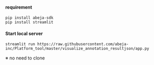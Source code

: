 
#### requirement
```
pip install abeja-sdk
pip install streamlit
```

#### Start local server
```
streamlit run https://raw.githubusercontent.com/abeja-inc/Platform_tool/master/visualize_annotation_resultjson/app.py
```
※ no need to clone
